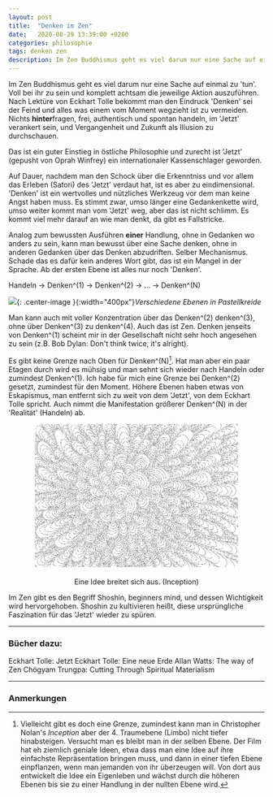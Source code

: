 ```yaml
---
layout: post
title:  "Denken im Zen"
date:   2020-08-29 13:39:00 +0200
categories: philosophie
tags: denken zen
description: Im Zen Buddhismus geht es viel darum nur eine Sache auf einmal zu 'tun'.
---
```


Im Zen Buddhismus geht es viel darum nur eine Sache auf einmal zu 'tun'. Voll bei ihr zu sein und komplett achtsam die jeweilige Aktion auszuführen.
Nach Lektüre von Eckhart Tolle bekommt man den Eindruck 'Denken' sei der Feind und alles was einem vom Moment wegzieht ist zu vermeiden. Nichts **hinter**fragen, frei, authentisch und spontan handeln, im 'Jetzt' verankert sein, und Vergangenheit und Zukunft als Illusion zu durchschauen.

Das ist ein guter Einstieg in östliche Philosophie und zurecht ist 'Jetzt' (gepusht von Oprah Winfrey) ein internationaler Kassenschlager geworden.

Auf Dauer, nachdem man den Schock über die Erkenntniss und vor allem das Erleben (Satori) des 'Jetzt' verdaut hat, ist es aber zu eindimensional. 'Denken' ist ein wertvolles und nützliches Werkzeug vor dem man keine Angst haben muss. Es stimmt zwar, umso länger eine Gedankenkette wird, umso weiter kommt man vom 'Jetzt' weg, aber das ist nicht schlimm. Es kommt viel mehr darauf an wie man denkt, da gibt es Fallstricke.

Analog zum bewussten Ausführen **einer** Handlung, ohne in Gedanken wo anders zu sein, kann man bewusst über eine Sache denken, ohne in anderen Gedanken über das Denken abzudriften. Selber Mechanismus. Schade das es dafür kein anderes Wort gibt, das ist ein Mangel in der Sprache. Ab der ersten Ebene ist alles nur noch 'Denken'.

Handeln -> Denken^(1) -> Denken^(2) -> ... -> Denken^(N)

![]({{'/assets/images/ebenen_pastell.jpg'}}){: .center-image }{:width="400px"}*Verschiedene Ebenen in Pastellkreide*

Man kann auch mit voller Konzentration über das Denken^(2) denken^(3), ohne über Denken^(3) zu denken^(4). Auch das ist Zen. Denken jenseits von Denken^(1) scheint mir in der Gesellschaft nicht sehr hoch angesehen zu sein (z.B. Bob Dylan: Don't think twice, it's alright).

Es gibt keine Grenze nach Oben für Denken^(N)[^1]. Hat man aber ein paar Etagen durch wird es mühsig und man sehnt sich wieder nach Handeln oder zumindest Denken^(1). Ich habe für mich eine Grenze bei Denken^(2) gesetzt, zumindest für den Moment. Höhere Ebenen haben etwas von Eskapismus, man entfernt sich zu weit von dem 'Jetzt', von dem Eckhart Tolle spricht. Auch nimmt die Manifestation größerer Denken^(N) in der 'Realität' (Handeln) ab.


<figure>
  <img class="marginauto" src='/assets/images/ausbreitung_aus_der_mitte.png' width="400" style="background:none ; border:none; box-shadow:none"/>
  <figcaption>Eine Idee breitet sich aus. (Inception)</figcaption>
</figure> 

<style>
.marginauto {
    margin: 10px auto 20px;
    display: block;
}
figcaption {
  text-align: center;
}
</style>


[^1]: Vielleicht gibt es doch eine Grenze, zumindest kann man  in Christopher Nolan's *Inception* aber der 4. Traumebene (Limbo) nicht tiefer hinabsteigen. Versucht man es bleibt man in der selben Ebene. Der Film hat eh ziemlich geniale Ideen, etwa dass man eine Idee auf ihre einfachste Repräsentation bringen muss, und dann in einer tiefen Ebene einpflanzen, wenn man jemanden von ihr überzeugen will. Von dort aus entwickelt die Idee ein Eigenleben und wächst durch die höheren Ebenen bis sie zu einer Handlung in der nullten Ebene wird.

Im Zen gibt es den Begriff Shoshin, beginners mind, und dessen Wichtigkeit wird hervorgehoben. Shoshin zu kultivieren heißt, diese ursprüngliche Faszination für das 'Jetzt' wieder zu spüren.

------------------------
### Bücher dazu:

Eckhart Tolle: Jetzt
Eckhart Tolle: Eine neue Erde
Allan Watts: The way of Zen
Chögyam Trungpa: Cutting Through Spiritual Materialism

------------------------
### Anmerkungen




